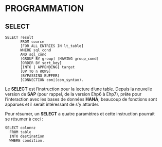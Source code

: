 # **PROGRAMMATION**

## **SELECT**

```ABAP
SELECT result
       FROM source
       [FOR ALL ENTRIES IN lt_table]
       WHERE sql_cond
       AND sql_cond
       [GROUP BY group] [HAVING group_cond]
       [ORDER BY sort_key]
       [INTO | APPENDING] target
       [UP TO n ROWS]
       [BYPASSING BUFFER]
       [CONNECTION con|(con_syntax).
```

Le **SELECT** est l’instruction pour la lecture d’une table. Depuis la nouvelle version de **SAP** (pour rappel, de la version Ehp6 à Ehp7), prête pour l’interaction avec les bases de données **HANA**, beaucoup de fonctions sont apparues et il serait intéressant de s’y attarder.

Pour résumer, un **SELECT** a quatre paramètres et cette instruction pourrait se résumer à ceci :

```ABAP
SELECT colonnz
  FROM table
  INTO destination
  WHERE condition.
```
